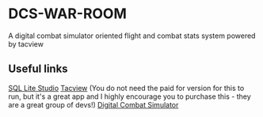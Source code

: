 # DCS-WAR-ROOM
A digital combat simulator oriented flight and combat stats system powered by tacview 

## Useful links
[SQL Lite Studio](https://sqlitestudio.pl/)
[Tacview](https://www.tacview.net/product/about/en/) (You do not need the paid for version for this to run, but it's a great app and I highly encourage you to purchase this - they are a great group of devs!)
[Digital Combat Simulator](https://www.digitalcombatsimulator.com/en/)